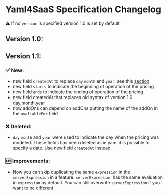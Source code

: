 # Yaml4SaaS Specification Changelog

:warning: If no `version` is specified version 1.0 is set by default

## Version 1.0:


## Version 1.1:

### :white_check_mark: New:
- new field `createdAt` to replace `day` `month` and `year`, see this [section](#deleted)
- new field `starts` to indicate the beginning of operation of the pricing
- new field `ends` to indicate the ending of operation of the pricing
- new field createdAt that replaces old syntax of version 1.0 day,month,year
- now addOns can depend on addOns putting the name of the addOn in the `avaliableFor` field 


### :x: Deleted:

- `day` `month` and `year` were used to indicate the day when the pricing was modeled.
These fields has been deleted as in yaml it is possible to specify a date.
Use new field `createdAt` instead.

### :up: Improvements:

- Now you can skip duplicating the same `expression` in the `serverExpression` in a feature.
`serverExpression` has the same evaluation in `expression` by default. You can still
overwrite `serverExpression` if you want to be different.
